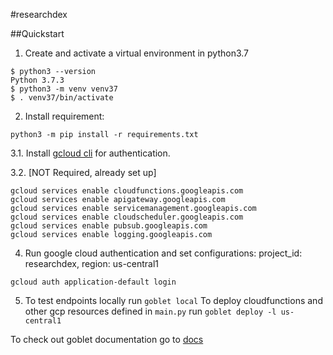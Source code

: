 #researchdex

##Quickstart

1. Create and activate a virtual environment in python3.7
```commandline
$ python3 --version
Python 3.7.3
$ python3 -m venv venv37
$ . venv37/bin/activate
```
2. Install requirement:
```commandline
python3 -m pip install -r requirements.txt
```
3.1. Install [gcloud cli](https://cloud.google.com/sdk/docs/install) for authentication.

3.2. [NOT Required, already set up]
```commandline
gcloud services enable cloudfunctions.googleapis.com
gcloud services enable apigateway.googleapis.com
gcloud services enable servicemanagement.googleapis.com
gcloud services enable cloudscheduler.googleapis.com
gcloud services enable pubsub.googleapis.com        
gcloud services enable logging.googleapis.com
```
4. Run google cloud authentication and set configurations:
project_id: researchdex, 
region: us-central1
```commandline
gcloud auth application-default login
```
5. To test endpoints locally run `goblet local`
To deploy cloudfunctions and other gcp resources defined in `main.py` run `goblet deploy -l us-central1`

To check out goblet documentation go to [docs](https://goblet.github.io/goblet/docs/build/html/index.html)
